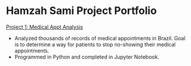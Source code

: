 # Hamzah Sami Project Portfolio

[Project 1: Medical Appt Analysis](https://github.com/HamzahSami/Data-Analysis-Projects/tree/main/Medical%20Appt%20Analysis)

- Analyzed thousands of records of medical appointments in Brazil. Goal is to determine a way for patients to stop no-showing their medical appointments.
- Programmed in Python and completed in Jupyter Notebook.

